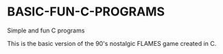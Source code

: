 # BASIC-FUN-C-PROGRAMS
Simple and fun C programs

This is the basic version of the 90's nostalgic FLAMES game created in C.
